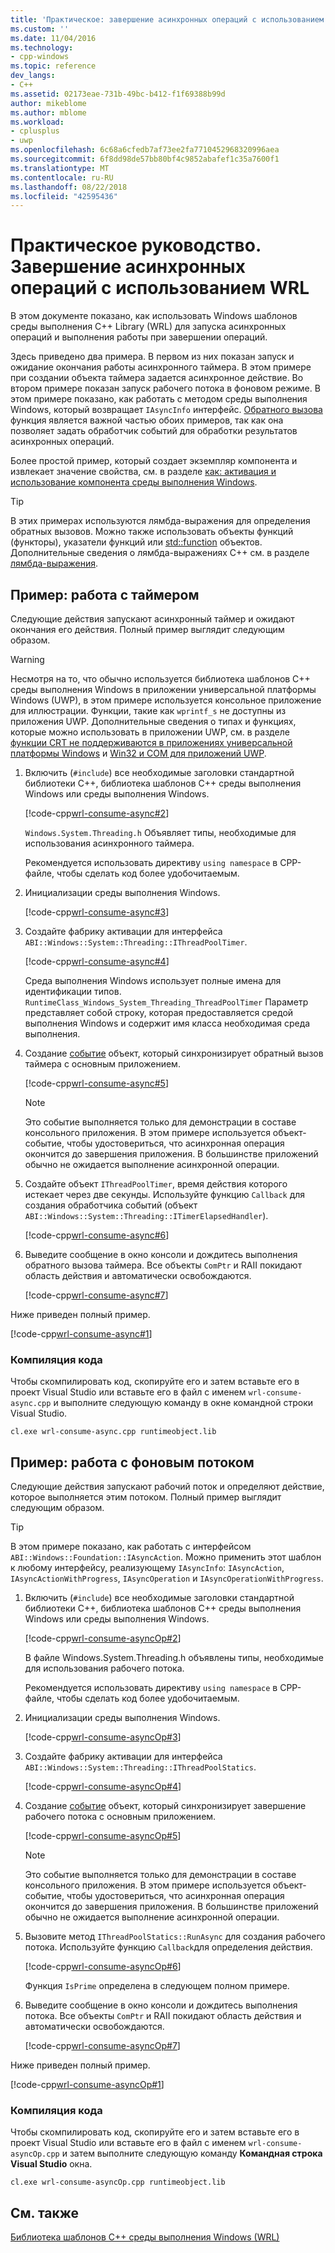 ```yaml
---
title: 'Практическое: завершение асинхронных операций с использованием WRL | Документация Майкрософт'
ms.custom: ''
ms.date: 11/04/2016
ms.technology:
- cpp-windows
ms.topic: reference
dev_langs:
- C++
ms.assetid: 02173eae-731b-49bc-b412-f1f69388b99d
author: mikeblome
ms.author: mblome
ms.workload:
- cplusplus
- uwp
ms.openlocfilehash: 6c68a6cfedb7af73ee2fa7710452968320996aea
ms.sourcegitcommit: 6f8dd98de57bb80bf4c9852abafef1c35a7600f1
ms.translationtype: MT
ms.contentlocale: ru-RU
ms.lasthandoff: 08/22/2018
ms.locfileid: "42595436"
---
```

# <a name="how-to-complete-asynchronous-operations-using-wrl"></a>Практическое руководство. Завершение асинхронных операций с использованием WRL

В этом документе показано, как использовать Windows шаблонов среды выполнения C++ Library (WRL) для запуска асинхронных операций и выполнения работы при завершении операций.

Здесь приведено два примера. В первом из них показан запуск и ожидание окончания работы асинхронного таймера. В этом примере при создании объекта таймера задается асинхронное действие. Во втором примере показан запуск рабочего потока в фоновом режиме. В этом примере показано, как работать с методом среды выполнения Windows, который возвращает `IAsyncInfo` интерфейс. [Обратного вызова](../windows/callback-function-windows-runtime-cpp-template-library.md) функция является важной частью обоих примеров, так как она позволяет задать обработчик событий для обработки результатов асинхронных операций.

Более простой пример, который создает экземпляр компонента и извлекает значение свойства, см. в разделе [как: активация и использование компонента среды выполнения Windows](../windows/how-to-activate-and-use-a-windows-runtime-component-using-wrl.md).

> [!TIP]
> В этих примерах используются лямбда-выражения для определения обратных вызовов. Можно также использовать объекты функций (функторы), указатели функций или [std::function](../standard-library/function-class.md) объектов. Дополнительные сведения о лямбда-выражениях C++ см. в разделе [лямбда-выражения](../cpp/lambda-expressions-in-cpp.md).

## <a name="example-working-with-a-timer"></a>Пример: работа с таймером

Следующие действия запускают асинхронный таймер и ожидают окончания его действия. Полный пример выглядит следующим образом.

> [!WARNING]
> Несмотря на то, что обычно используется библиотека шаблонов C++ среды выполнения Windows в приложении универсальной платформы Windows (UWP), в этом примере используется консольное приложение для иллюстрации. Функции, такие как `wprintf_s` не доступны из приложения UWP. Дополнительные сведения о типах и функциях, которые можно использовать в приложении UWP, см. в разделе [функции CRT не поддерживаются в приложениях универсальной платформы Windows](../cppcx/crt-functions-not-supported-in-universal-windows-platform-apps.md) и [Win32 и COM для приложений UWP](/uwp/win32-and-com/win32-and-com-for-uwp-apps).

1. Включить (`#include`) все необходимые заголовки стандартной библиотеки C++, библиотека шаблонов C++ среды выполнения Windows или среды выполнения Windows.

   [!code-cpp[wrl-consume-async#2](../windows/codesnippet/CPP/how-to-complete-asynchronous-operations-using-wrl_1.cpp)]

   `Windows.System.Threading.h` Объявляет типы, необходимые для использования асинхронного таймера.

   Рекомендуется использовать директиву `using namespace` в CPP-файле, чтобы сделать код более удобочитаемым.

2. Инициализации среды выполнения Windows.

   [!code-cpp[wrl-consume-async#3](../windows/codesnippet/CPP/how-to-complete-asynchronous-operations-using-wrl_2.cpp)]

3. Создайте фабрику активации для интерфейса `ABI::Windows::System::Threading::IThreadPoolTimer`.

   [!code-cpp[wrl-consume-async#4](../windows/codesnippet/CPP/how-to-complete-asynchronous-operations-using-wrl_3.cpp)]

   Среда выполнения Windows использует полные имена для идентификации типов. `RuntimeClass_Windows_System_Threading_ThreadPoolTimer` Параметр представляет собой строку, которая предоставляется средой выполнения Windows и содержит имя класса необходимая среда выполнения.

4. Создание [событие](../windows/event-class-windows-runtime-cpp-template-library.md) объект, который синхронизирует обратный вызов таймера с основным приложением.

   [!code-cpp[wrl-consume-async#5](../windows/codesnippet/CPP/how-to-complete-asynchronous-operations-using-wrl_4.cpp)]

   > [!NOTE]
   > Это событие выполняется только для демонстрации в составе консольного приложения. В этом примере используется объект-событие, чтобы удостовериться, что асинхронная операция окончится до завершения приложения. В большинстве приложений обычно не ожидается выполнение асинхронной операции.

5. Создайте объект `IThreadPoolTimer`, время действия которого истекает через две секунды. Используйте функцию `Callback` для создания обработчика событий (объект `ABI::Windows::System::Threading::ITimerElapsedHandler`).

   [!code-cpp[wrl-consume-async#6](../windows/codesnippet/CPP/how-to-complete-asynchronous-operations-using-wrl_5.cpp)]

6. Выведите сообщение в окно консоли и дождитесь выполнения обратного вызова таймера. Все объекты `ComPtr` и RAII покидают область действия и автоматически освобождаются.

   [!code-cpp[wrl-consume-async#7](../windows/codesnippet/CPP/how-to-complete-asynchronous-operations-using-wrl_6.cpp)]

Ниже приведен полный пример.

[!code-cpp[wrl-consume-async#1](../windows/codesnippet/CPP/how-to-complete-asynchronous-operations-using-wrl_7.cpp)]

### <a name="compiling-the-code"></a>Компиляция кода

Чтобы скомпилировать код, скопируйте его и затем вставьте его в проект Visual Studio или вставьте его в файл с именем `wrl-consume-async.cpp` и выполните следующую команду в окне командной строки Visual Studio.

`cl.exe wrl-consume-async.cpp runtimeobject.lib`

## <a name="example-working-with-a-background-thread"></a>Пример: работа с фоновым потоком

Следующие действия запускают рабочий поток и определяют действие, которое выполняется этим потоком. Полный пример выглядит следующим образом.

> [!TIP]
> В этом примере показано, как работать с интерфейсом `ABI::Windows::Foundation::IAsyncAction`. Можно применить этот шаблон к любому интерфейсу, реализующему `IAsyncInfo`: `IAsyncAction`, `IAsyncActionWithProgress`, `IAsyncOperation` и `IAsyncOperationWithProgress`.

1. Включить (`#include`) все необходимые заголовки стандартной библиотеки C++, библиотека шаблонов C++ среды выполнения Windows или среды выполнения Windows.

   [!code-cpp[wrl-consume-asyncOp#2](../windows/codesnippet/CPP/how-to-complete-asynchronous-operations-using-wrl_8.cpp)]

   В файле Windows.System.Threading.h объявлены типы, необходимые для использования рабочего потока.

   Рекомендуется использовать директиву `using namespace` в CPP-файле, чтобы сделать код более удобочитаемым.

2. Инициализации среды выполнения Windows.

   [!code-cpp[wrl-consume-asyncOp#3](../windows/codesnippet/CPP/how-to-complete-asynchronous-operations-using-wrl_9.cpp)]

3. Создайте фабрику активации для интерфейса `ABI::Windows::System::Threading::IThreadPoolStatics`.

   [!code-cpp[wrl-consume-asyncOp#4](../windows/codesnippet/CPP/how-to-complete-asynchronous-operations-using-wrl_10.cpp)]

4. Создание [событие](../windows/event-class-windows-runtime-cpp-template-library.md) объект, который синхронизирует завершение рабочего потока с основным приложением.

   [!code-cpp[wrl-consume-asyncOp#5](../windows/codesnippet/CPP/how-to-complete-asynchronous-operations-using-wrl_11.cpp)]

   > [!NOTE]
   > Это событие выполняется только для демонстрации в составе консольного приложения. В этом примере используется объект-событие, чтобы удостовериться, что асинхронная операция окончится до завершения приложения. В большинстве приложений обычно не ожидается выполнение асинхронной операции.

5. Вызовите метод `IThreadPoolStatics::RunAsync` для создания рабочего потока. Используйте функцию `Callback`для определения действия.

   [!code-cpp[wrl-consume-asyncOp#6](../windows/codesnippet/CPP/how-to-complete-asynchronous-operations-using-wrl_12.cpp)]

   Функция `IsPrime` определена в следующем полном примере.

6. Выведите сообщение в окно консоли и дождитесь выполнения потока. Все объекты `ComPtr` и RAII покидают область действия и автоматически освобождаются.

   [!code-cpp[wrl-consume-asyncOp#7](../windows/codesnippet/CPP/how-to-complete-asynchronous-operations-using-wrl_13.cpp)]

Ниже приведен полный пример.

[!code-cpp[wrl-consume-asyncOp#1](../windows/codesnippet/CPP/how-to-complete-asynchronous-operations-using-wrl_14.cpp)]

### <a name="compiling-the-code"></a>Компиляция кода

Чтобы скомпилировать код, скопируйте его и затем вставьте его в проект Visual Studio или вставьте его в файл с именем `wrl-consume-asyncOp.cpp` и затем выполните следующую команду **Командная строка Visual Studio** окна.

`cl.exe wrl-consume-asyncOp.cpp runtimeobject.lib`

## <a name="see-also"></a>См. также

[Библиотека шаблонов C++ среды выполнения Windows (WRL)](../windows/windows-runtime-cpp-template-library-wrl.md)